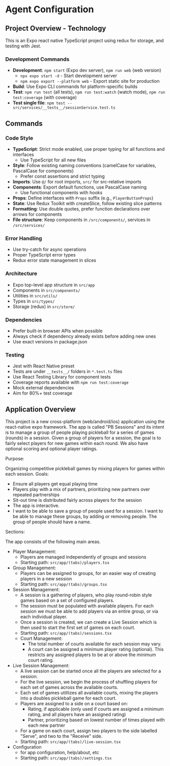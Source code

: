 # Agent Configuration

## Project Overview - Technology

This is an Expo react native TypeScript project using redux for storage, and testing with Jest.

### Development Commands
- **Development**: `npm start` (Expo dev server), `npm run web` (web version)
    - `npx expo start -d` - Start development server
    - `npm expo export --platform web` - Export static site for production
- **Build**: Use Expo CLI commands for platform-specific builds
- **Test**: `npm run test` (all tests), `npm run test:watch` (watch mode), `npm run test:coverage` (with coverage)
- **Test single file**: `npm test -- src/services/__tests__/sessionService.test.ts`

## Commands

### Code Style
- **TypeScript**: Strict mode enabled, use proper typing for all functions and interfaces
    - Use TypeScript for all new files
- **Style**: Follow existing naming conventions (camelCase for variables, PascalCase for components)
    - Prefer const assertions and strict typing
- **Imports**: Use `@/` for root imports, `src/` for src-relative imports
- **Components**: Export default functions, use PascalCase naming
    - Use functional components with hooks
- **Props**: Define interfaces with `Props` suffix (e.g., `PlayerButtonProps`)
- **State**: Use Redux Toolkit with createSlice, follow existing slice patterns
- **Formatting**: Use double quotes, prefer function declarations over arrows for components
- **File structure**: Keep components in `/src/components/`, services in `/src/services/`

### Error Handling
- Use try-catch for async operations
- Proper TypeScript error types
- Redux error state management in slices

### Architecture
- Expo top-level app structure in `src/app`
- Components in `src/components/`
- Utilities in `src/utils/`
- Types in `src/types/`
- Storage (redux) in `src/store/`

### Dependencies
- Prefer built-in browser APIs when possible
- Always check if dependency already exists before adding new ones
- Use exact versions in package.json

### Testing
- Jest with React Native preset
- Tests are under `__tests__/` folders in `*.test.ts` files
- Use React Testing Library for component tests
- Coverage reports available with `npm run test:coverage`
- Mock external dependencies
- Aim for 80%+ test coverage


## Application Overview

This project is a new cross-platform (web/android/ios) application using the react-native expo framework.
The app is called "PB Sessions" and its intent is to manage a group of people playing pickleball for a series of games (rounds) in a session.
Given a group of players for a session, the goal is to fairly select players for new games within each round.
We also have optional scoring and optional player ratings.

Purpose:

Organizing competitive pickleball games by mixing players for games within each session.
Goals:

- Ensure all players get equal playing time
- Players play with a mix of partners, prioritizing new partners over repeated partnerships
- Sit-out time is distributed fairly across players for the session
- The app is interactive.
- I want to be able to save a group of people used for a session. I want to be able to manage these groups, by adding or removing people. The group of people should have a name.

Sections:

The app consists of the following main areas.

- Player Management:
    - Players are managed independently of groups and sessions
    - Starting path: `src/app/(tabs)/players.tsx`
- Group Management:
    - Players can be assigned to groups, for an easier way of creating players in a new session
    - Starting path: `src/app/(tabs)/groups.tsx`
- Session Management:
    - A session is a gathering of players, who play round-robin style games based on a set of configured players.
    - The session must be populated with available players. For each session we must be able to add players via an entire group, or via each individual player.
    - Once a session is created, we can create a Live Session which is then used to start the first set of games on each court.
    - Starting path: `src/app/(tabs)/sessions.tsx`
    - Court Management:
        - The total number of courts available for each session may vary.
        - A court can be assigned a minimum player rating (optional). This restricts any assigned players to be at or above the minimum court rating.
- Live Session Management:
    - A live session can be started once all the players are selected for a session.
    - For the live session, we begin the process of shuffling players for each set of games across the available courts.
    - Each set of games utitlizes all available courts, mixing the players into a doubles pickleball game for each court.
    - Players are assigned to a side on a court based on:
        - Rating, if applicable (only used if courts are assigned a minimum rating, and all players have an assigned rating)
        - Partner, prioritizing based on lowest number of times played with each new partner
    - For a game on each court, assign two players to the side labelled "Serve", and two to the "Receive" side.
    - Starting path: `src/app/(tabs)/live-session.tsx`
- Configuration
    - for app configuration, help/about, etc
    - Starting path: `src/app/(tabs)/settings.tsx`
